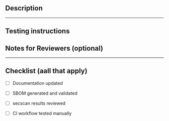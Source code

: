 ## Description
<!-- Summary of the changes in this PR -->

<!-- Reference the issue this PR addresses (e.g., Closes #123) -->

---
## Testing instructions
<!-- Steps to manually test the changes and the expected results, only if applicable -->
<!-- Example:
1. Build charm locally or via CI
2. verify SBOM is generatred correctly
2. Confirm secscan results are uploaded or logged
3. check github actions workflow status and logs
-->

## Notes for Reviewers (optional)
<!-- Any specific areas to focus on, known issues, or extra context -->

---
## Checklist (aall that apply)
- [ ] Documentation updated
- [ ] SBOM generated and validated
- [ ] secscan results reviewed
- [ ] CI workflow tested manually

